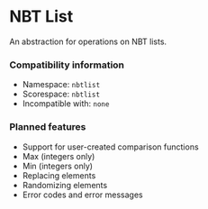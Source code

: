 # NBT List
An abstraction for operations on NBT lists.

### Compatibility information
- Namespace: `nbtlist`
- Scorespace: `nbtlist`
- Incompatible with: `none`

### Planned features
- Support for user-created comparison functions
- Max (integers only)
- Min (integers only)
- Replacing elements
- Randomizing elements
- Error codes and error messages
